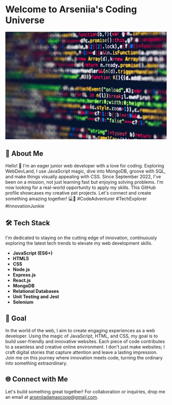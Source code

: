 # Welcome to Arseniia's Coding Universe
**![Coding](code.jpg)**

## 👋 About Me

Hello! 👋 I'm an eager junior web developer with a love for coding. Exploring WebDevLand, I use JavaScript magic, dive into MongoDB, groove with SQL, and make things visually appealing with CSS. Since September 2022, I've been on a mission, not just learning fast but enjoying solving problems. I'm now looking for a real-world opportunity to apply my skills. This GitHub profile showcases my creative pet projects. Let's connect and create something amazing together! 💻🚀 #CodeAdventurer #TechExplorer #InnovationJunkie

## 🛠️ Tech Stack

I'm dedicated to staying on the cutting edge of innovation, continuously exploring the latest tech trends to elevate my web development skills.

- **JavaScript (ES6+)**
- **HTML5**
- **CSS**
- **Node.js**
- **Express.js**
- **React.js**
- **MongoDB**
- **Relational Databases**
- **Unit Testing and Jest**
- **Selenium**

## 🎯 Goal

In the world of the web, I aim to create engaging experiences as a web developer. Using the magic of JavaScript, HTML, and CSS, my goal is to build user-friendly and innovative websites. Each piece of code contributes to a seamless and creative online environment. I don't just make websites; I craft digital stories that capture attention and leave a lasting impression. Join me on this journey where innovation meets code, turning the ordinary into something extraordinary.

## 🌐 Connect with Me

Let's build something great together! For collaboration or inquiries, drop me an email at [arseniiadamaxcoop@gmail.com](mailto:arseniiadamaxcoop@gmail.com).
